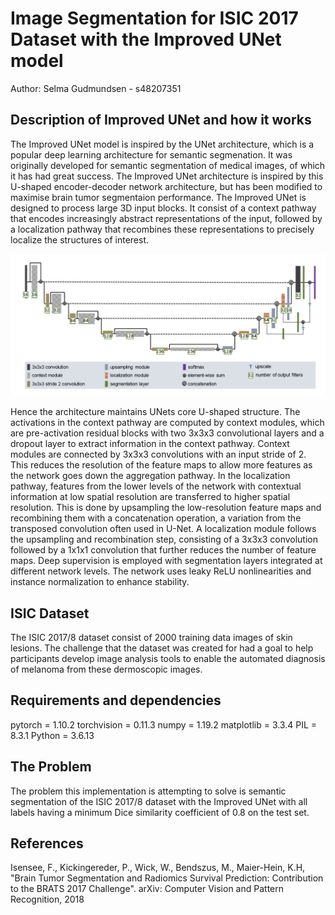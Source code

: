 # Image Segmentation for ISIC 2017 Dataset with the Improved UNet model

Author: Selma Gudmundsen - s48207351

## Description of Improved UNet and how it works

The Improved UNet model is inspired by the UNet architecture, which is a popular deep learning architecture for semantic segmenation. It was originally developed for semantic segmentation of medical images, of which it has had great success. The Improved UNet architecture is inspired by this U-shaped encoder-decoder network architecture, but has been modified to maximise brain tumor segmentaion performance. The Improved UNet is designed to process large 3D input blocks. It consist of a context pathway that encodes increasingly abstract representations of the input, followed by a localization pathway that recombines these representations to precisely localize the structures of interest.

![ImproUNetModelOverveiw](./ImproUNet.png)

Hence the architecture maintains UNets core U-shaped structure. The activations in the context pathway are computed by context modules, which are pre-activation residual blocks with two 3x3x3 convolutional layers and a dropout layer to extract information in the context pathway. Context modules are connected by 3x3x3 convolutions with an input stride of 2. This reduces the resolution of the feature maps to allow more features as the network goes down the aggregation pathway. In the localization pathway, features from the lower levels of the network with contextual information at low spatial resolution are transferred to higher spatial resolution. This is done by upsampling the low-resolution feature maps and recombining them with a concatenation operation, a variation from the transposed convolution often used in U-Net. A localization module follows the upsampling and recombination step, consisting of a 3x3x3 convolution followed by a 1x1x1 convolution that further reduces the number of feature maps. Deep supervision is employed with segmentation layers integrated at different network levels. The network uses leaky ReLU nonlinearities and instance normalization to enhance stability.

## ISIC Dataset

The ISIC 2017/8 dataset consist of 2000 training data images of skin lesions. The challenge that the dataset was created for had a goal to help participants develop image analysis tools to enable the automated diagnosis of melanoma from these dermoscopic images.

## Requirements and dependencies

pytorch = 1.10.2
torchvision = 0.11.3
numpy = 1.19.2
matplotlib = 3.3.4
PIL = 8.3.1
Python = 3.6.13

## The Problem

The problem this implementation is attempting to solve is semantic segmentation of the ISIC 2017/8 dataset with the Improved UNet with all labels having a minimum Dice similarity coefficient of 0.8 on the test set.

## References

Isensee, F., Kickingereder, P., Wick, W., Bendszus, M., Maier-Hein, K.H, "Brain Tumor Segmentation and Radiomics Survival Prediction: Contribution to the BRATS 2017 Challenge". arXiv: Computer Vision and Pattern Recognition, 2018
